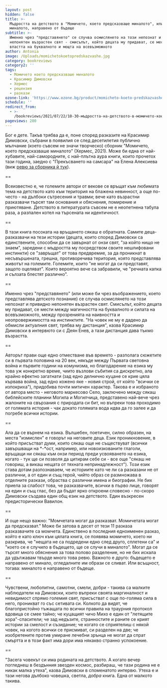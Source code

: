 ```yaml
---
layout: post
hidden: false
title: >-
  Мъдростта на детството в "Момичето, което предсказваше миналото", или за
  миналото, направено от бъдеще
subtitle: >-
  Именно чрез "представянето" се случва осмислянето на този непознат и привидно
  непонятен възрастен свят - смисълът, който децата му придават, се мести между
  властта на буквалното и мощта на всевъзможното
author: Antonia
image: /Uploads/momichetokoetopredskazvashe.jpg
category: bookreviews
category2: ''
tags:
  - Момичето което предсказваше миналото
  - Красимир Димовски
  - Хермес
  - рецензия
  - разкази
ozone-link: 'https://www.ozone.bg/product/momicheto-koeto-predskazvashe-minaloto/'
schedule: ''
redirect_from:
  - >-
    /bookreviews/2021/07/22/10-30-мъдростта-на-детството-в-момичето-което-предсказваше-миналото
pageviews: 280
---
```

Бог е дете. Такъв трябва да е, поне според разказите на Красимир Димовски, събрани в появилия се след десетилетия публично мълчание (което съвсем не значи творческо) сборник "Момичето, което предсказваше миналото" (Хермес, 2021). Може би една от най-хубавите, най-самородните, с най-плътна аура книги, които прочетох тази година, заедно с "Прекъсването на самсара" на Елена Алексиева (виж [ревю за сборника й тук](https://literaturnirazgovori.com/bookreviews/2021/06/15/14-23-%D0%BF%D1%80%D0%B5%D0%BA%D1%8A%D1%81%D0%B2%D0%B0%D0%BD%D0%B5%D1%82%D0%BE-%D0%BD%D0%B0-%D1%81%D0%B0%D0%BC%D1%81%D0%B0%D1%80%D0%B0-%D0%BE%D1%82-%D0%B5%D0%BB%D0%B5%D0%BD%D0%B0-%D0%B0%D0%BB%D0%B5%D0%BA%D1%81%D0%B8%D0%B5%D0%B2%D0%B0-%D1%80%D0%B0%D0%B7%D0%BA%D0%B0%D0%B7%D0%B8-%D0%B7%D0%B0-%D0%B3%D1%80%D0%B0%D0%BD%D0%B8%D1%87%D0%BD%D0%BE%D1%82%D0%BE.html)).

\==

Всеизвестно е, че големите автори от векове се връщат към любимата тема на детството като към територия на блажена невинност, а още по-често - на дълбоки сътресения и травми; вече като възрастни разказвачи търсят там основания и обяснения, помирение и приютяване. Детството в литературата съвсем не е неопетнена табула раза, а разпален котел на търсената ни идентичност.   

\==

В тази книга посоката на връщането сякаш е обратната. Самите деца-разказвачи на тези истории (децата, които според Димовски са единствените, способни да се завърнат от онзи свят, "за който нищо не знаем", заредени с мъдростта му посредством своите нешлифовани инстинкти) се "завръщат" от това предвремие, за да проникнат в несъвършената, грешна, противоречива територия, която представлява животът на големите. Големите, които "не могат да си представят, защото оцеляват". Които вероятно вече са забравили, че "речната капка и сълзата блестят различно". 

\==

Именно чрез "представянето" (или може би чрез въображението, което представлява детското познание) се случва осмислянето на този непознат и привидно непонятен възрастен свят. Смисълът, който децата му придават, се мести между магичността на буквалното и силата на всевъзможното, между прозренията на наивността и неопровержимостта на инстинктите. "На човек не му е дадено да обмисли актуалния свят, трябва му дистанция", казва Красимир Димовски в интервюто си с Деян Енев, а тази дистанция дава тъкмо възрастта. 

\==

Авторът прави още едно отместване във времето - разполага сюжетите си в първата половина на 20 век, някъде между Първата световна война и първите години на комунизма, но благодарение на езика му това уж конкретно време, чиито възлови събития са дискретно, ала крайно ефектно загатнати (зад едно делнично куцане се крие цяла кървава война, зад едно кожено яке - новия строй, от който "всички се изпокриха"), придобива почти митичен характер. Такова е и избраното от автора място - неговото маркесово Село, заключено между сякаш библейските планини Могила и Могилчица, представено най-вече чрез жалоните на свързания с природата си бит, но въпреки това проходимо от голямата история - чак докато голямата вода идва да го залее и да погребе всички истории.       

\==

Ала да се върнем на езика. Вълшебен, поетичен, силно образен, на места "измислен" е говорът на неговите деца. Език проникновение, в който присъстват думи, които сякаш още не съществуват (всички завършващи на *\-*ост, например, или новоизкованите глаголи, връщащи ни сякаш към онзи период преди усвояването на езика, когато - тук ще си позволя да цитирам себе си - все още "сякаш не говориш, а викаш нещата от тяхната непринадлежност"). Този език става дотам разпознаваем, че историите като че ли са разказани не от различни, а от един и същ герой, чийто образ се размножава в отделните разкази, обраства с различни имена и биографии. Не бих приела за слабост това, че разказвачите, всички в първо лице, говорят на един и същ глас, без да бъдат ярко откроени словесно - по-скоро Димовски създава един общ език на детството. Един възкресен предисторически Вавилон.        

\==

И още нещо важно: "Момчетата могат да разказват. Момичетата могат да предсказват." Може би затова в десет от тези 11 разказа разказвачите са момчета. Единствено в последния едноименен разказ, който е като ключ към цялата книга, се появява момичето, което ни разкрива, че "нещата не са подредени едно след друго, сплетени са" и "което се е случило в бъдещето, ще се случи в миналото". Могат да се търсят много обяснения за това полово разделение, но не бих искала да удължавам твърде много това ревю. Важното е друго: бъдещето е направено от минало, огледалните им образи се сливат. Или всъщност, тогава: миналото е направено от бъдеще.

\==

Чувствени, любопитни, самотни, смели, добри - такива са малките наблюдатели на Димовски, които въпреки своята маргиналност и невидимост спрямо големия свят, присъстват с още по-голяма сила в него, проникват го със сетивата си. Колкото да видят, че благопристойно тъжащата по всички правила на траурния протокол вдовица се смее тайно; че куцащият чичо Михо е един от "летящите хора"-спасители; че зад недъзите, странностите и раните се крият истории за смелост и съзидание; че когато се сприятелиш с някой човек, на когото всички се присмиват, си разделен на две; че изобретените против умиране лечебни зрънца не могат да спрат смъртта и в този факт има дори има някакво странно успокоение. 

\==

"Засега човекът си има родината на детството. А когато вечер погледнеш в бездънния звезден космос, разбираш, че тази родина не е никак малка утеха", казва Димовски в споменатото интервю. Утеха е и тази негова дълбоко човешка, светла, *добра* книга. Една от малкото такива.
